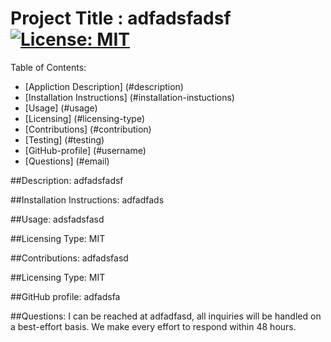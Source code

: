 

Project Title :  adfadsfadsf        [![License: MIT](https://img.shields.io/badge/License-MIT-yellow.svg)](https://opensource.org/licenses/MIT)             
=================================

Table of Contents: 

  - [Appliction Description]
     (#description)
  - [Installation Instructions]
     (#installation-instuctions)
  - [Usage]
     (#usage)
  - [Licensing]
     (#licensing-type)
  - [Contributions]
     (#contribution)
  - [Testing]
     (#testing)
  - [GitHub-profile]
     (#username)
  - [Questions]
     (#email)

##Description:  adfadsfadsf 

##Installation Instructions:  adfadfads

##Usage:  adsfadsfasd 

##Licensing Type:  MIT

##Contributions:  adfadsfasd

##Licensing Type:  MIT

##GitHub profile:  adfadsfa

##Questions: I can be reached at adfadfasd, all inquiries will be handled on a best-effort basis.  We make every effort
to respond within 48 hours. 
